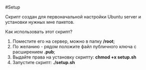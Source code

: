 #Setup

Скрипт создан для первоначальной настройки Ubuntu server и установки нужных мне пакетов.

Как использовать этот скрипт?
1. Поместите его на сервер, можно в папку **/root**;
2. По желанию - рядом положите файл публичного ключа с расширением **.pub**;
3. Выдайте права на установку скрипту: **chmod +x setup.sh**
4. Запустите скрипт: **./setup.sh**

